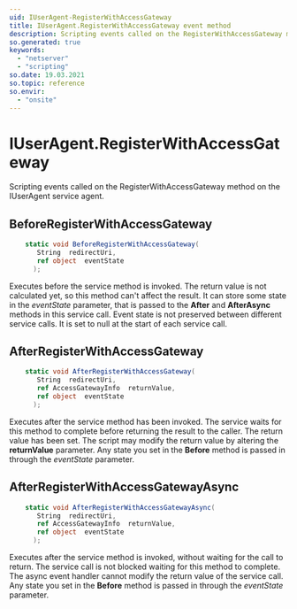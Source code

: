 ```yaml
---
uid: IUserAgent-RegisterWithAccessGateway
title: IUserAgent.RegisterWithAccessGateway event method
description: Scripting events called on the RegisterWithAccessGateway method on the IUserAgent service agent.
so.generated: true
keywords:
  - "netserver"
  - "scripting"
so.date: 19.03.2021
so.topic: reference
so.envir:
  - "onsite"
---
```

# IUserAgent.RegisterWithAccessGateway

Scripting events called on the <see cref='M:SuperOffice.CRM.Services.IUserAgent.RegisterWithAccessGateway'>RegisterWithAccessGateway</see> method on the <see cref='IUserAgent'>IUserAgent</see>  service agent.

## BeforeRegisterWithAccessGateway
```cs
    static void BeforeRegisterWithAccessGateway(
       String  redirectUri,
       ref object  eventState
      );
```
Executes before the service method is invoked.
The return value is not calculated yet, so this method can't affect the result.
It can store some state in the *eventState* parameter, that is passed to the **After** and **AfterAsync** methods in this service call.
Event state is not preserved between different service calls. It is set to null at the start of each service call.
## AfterRegisterWithAccessGateway
```cs
    static void AfterRegisterWithAccessGateway(
       String  redirectUri,
       ref AccessGatewayInfo  returnValue,
       ref object  eventState
      );
```
Executes after the service method has been invoked. The service waits for this method to complete before returning the result to the caller.
The return value has been set. The script may modify the return value by altering the **returnValue** parameter.
Any state you set in the **Before** method is passed in through the *eventState* parameter.
## AfterRegisterWithAccessGatewayAsync
```cs
    static void AfterRegisterWithAccessGatewayAsync(
       String  redirectUri,
       ref AccessGatewayInfo  returnValue,
       ref object  eventState
      );
```
Executes after the service method is invoked, without waiting for the call to return.
The service call is not blocked waiting for this method to complete.
The async event handler cannot modify the return value of the service call.
Any state you set in the **Before** method is passed in through the *eventState* parameter.

